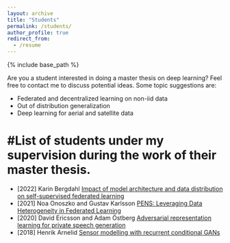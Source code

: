 ```yaml
---
layout: archive
title: "Students"
permalink: /students/
author_profile: true
redirect_from:
  - /resume
---
```


{% include base_path %}

Are you a student interested in doing a master thesis on deep learning? Feel free to contact me to discuss potential ideas. Some topic suggestions are:

* Federated and decentralized learning on non-iid data
* Out of distribution generalization
* Deep learning for aerial and satellite data

#List of students under my supervision during the work of their master thesis.
======
- [2022] Karin Bergdahl [Impact of model architecture and data distribution on self-supervised federated learning](https://lup.lub.lu.se/luur/download?func=downloadFile&recordOId=9097019&fileOId=9097020)
- [2021] Noa Onoszko and Gustav Karlsson [PENS: Leveraging Data Heterogeneity in Federated Learning](https://odr.chalmers.se/bitstream/20.500.12380/302702/1/Master_thesis_Noa_Onozsko_och_Gustav%20Karlsson.pdf)
- [2020] David Ericsson and Adam Östberg [Adversarial representation learning for private speech generation](https://odr.chalmers.se/server/api/core/bitstreams/5850e83e-1e1a-4c62-ba29-96896364532c/content)
- [2018] Henrik Arnelid [Sensor modelling with recurrent conditional GANs](https://odr.chalmers.se/bitstream/20.500.12380/256175/1/256175.pdf)
